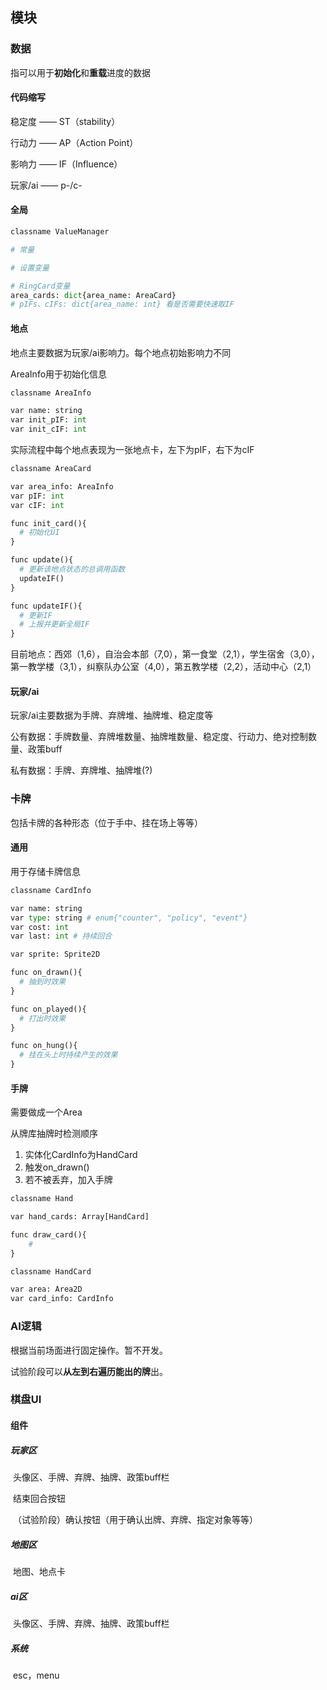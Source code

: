 ## 模块



### 数据

指可以用于**初始化**和**重载**进度的数据

#### 代码缩写

稳定度 —— ST（stability）

行动力 —— AP（Action Point）

影响力 —— IF（Influence）

玩家/ai —— p-/c-

#### 全局

```python
classname ValueManager

# 常量

# 设置变量

# RingCard变量
area_cards: dict{area_name: AreaCard}
# pIFs、cIFs: dict{area_name: int} 看是否需要快速取IF
```

#### 地点

地点主要数据为玩家/ai影响力。每个地点初始影响力不同

AreaInfo用于初始化信息

```python
classname AreaInfo

var name: string
var init_pIF: int
var init_cIF: int
```

实际流程中每个地点表现为一张地点卡，左下为pIF，右下为cIF

```python
classname AreaCard

var area_info: AreaInfo
var pIF: int
var cIF: int

func init_card(){
  # 初始化UI
}

func update(){
  # 更新该地点状态的总调用函数
  updateIF()
}

func updateIF(){
  # 更新IF
  # 上报并更新全局IF
}
```

目前地点：西郊（1,6），自治会本部（7,0），第一食堂（2,1），学生宿舍（3,0），第一教学楼（3,1），纠察队办公室（4,0），第五教学楼（2,2），活动中心（2,1）



#### 玩家/ai

玩家/ai主要数据为手牌、弃牌堆、抽牌堆、稳定度等

公有数据：手牌数量、弃牌堆数量、抽牌堆数量、稳定度、行动力、绝对控制数量、政策buff

私有数据：手牌、弃牌堆、抽牌堆(?)



### 卡牌

包括卡牌的各种形态（位于手中、挂在场上等等）

#### 通用

用于存储卡牌信息

```python
classname CardInfo

var name: string
var type: string # enum{"counter", "policy", "event"}
var cost: int
var last: int # 持续回合

var sprite: Sprite2D

func on_drawn(){
  # 抽到时效果
}

func on_played(){
  # 打出时效果
}

func on_hung(){
  # 挂在头上时持续产生的效果
}
```



#### 手牌

需要做成一个Area

从牌库抽牌时检测顺序

1. 实体化CardInfo为HandCard
2. 触发on_drawn()
3. 若不被丢弃，加入手牌

```python
classname Hand

var hand_cards: Array[HandCard]

func draw_card(){
	# 
}
```

```python
classname HandCard

var area: Area2D
var card_info: CardInfo
```





### AI逻辑

根据当前场面进行固定操作。暂不开发。

试验阶段可以**从左到右遍历能出的牌**出。



### 棋盘UI

#### 组件

##### 玩家区

​	头像区、手牌、弃牌、抽牌、政策buff栏

​	结束回合按钮

​	（试验阶段）确认按钮（用于确认出牌、弃牌、指定对象等等）

##### 地图区

​	地图、地点卡

##### ai区

​	头像区、手牌、弃牌、抽牌、政策buff栏

##### 系统

​	esc，menu
